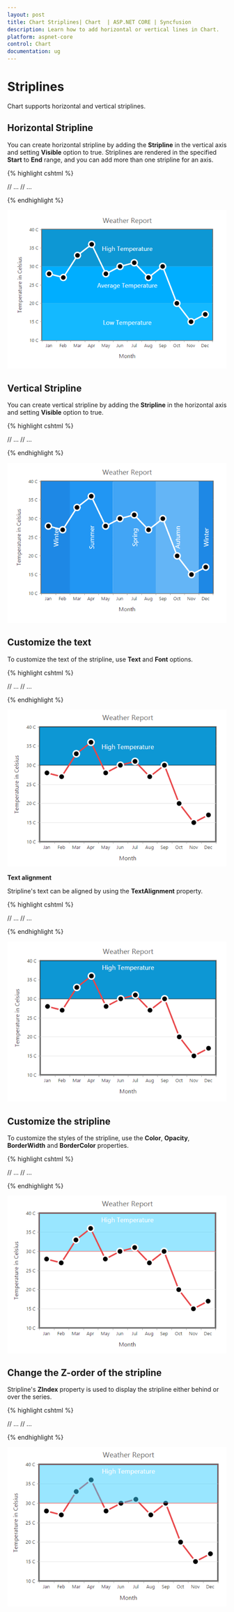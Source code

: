 ```yaml
---
layout: post
title: Chart Striplines| Chart  | ASP.NET CORE | Syncfusion
description: Learn how to add horizontal or vertical lines in Chart.                                                  
platform: aspnet-core
control: Chart
documentation: ug
---
```


# Striplines

Chart supports horizontal and vertical striplines. 

## Horizontal Stripline

You can create horizontal stripline by adding the **Stripline** in the vertical axis and setting **Visible** option to true. Striplines are rendered in the specified **Start** to **End** range, and you can add more than one stripline for an axis.


{% highlight cshtml %}

<ej-chart id="chartContainer">
    // ...
    <e-primary-y-axis>
        <e-strip-lines><e-strip-line visible="true" start="30" end="40"></e-strip-line></e-strip-lines>
    </e-primary-y-axis>
    // ...
</ej-chart>

{% endhighlight %}

![](Striplines_images/Striplines_img1.png)

## Vertical Stripline

You can create vertical stripline by adding the **Stripline** in the horizontal axis and setting **Visible** option to true.  

{% highlight cshtml %}

<ej-chart id="chartContainer">
    // ...
    <e-primary-x-axis>
        <e-strip-lines><e-strip-line visible="true" start="3" end="7"></e-strip-line></e-strip-lines>
    </e-primary-x-axis>
    // ...
</ej-chart>

{% endhighlight %}

![](Striplines_images/Striplines_img2.png)

## Customize the text

To customize the text of the stripline, use **Text** and **Font** options. 

{% highlight cshtml %}

<ej-chart id="chartContainer">
    // ...
    <e-primary-y-axis>
        <e-strip-lines>
            <e-strip-line text="High Temperature">
                <e-Font font-size="18px" color="white"></e-Font>
            </e-strip-line>
        </e-strip-lines>
    </e-primary-y-axis>
    // ...
</ej-chart>

{% endhighlight %}

![](Striplines_images/Striplines_img3.png)


**Text alignment**

Stripline's text can be aligned by using the **TextAlignment** property.  

{% highlight cshtml %}

<ej-chart id="chartContainer">
    // ...
    <e-primary-y-axis>
        <e-strip-lines>
            <e-strip-line text-alignment="MiddleTop">
            </e-strip-line>
        </e-strip-lines>
    </e-primary-y-axis>
    // ...
</ej-chart>

{% endhighlight %}

![](Striplines_images/Striplines_img4.png)

## Customize the stripline

To customize the styles of the stripline, use the **Color**, **Opacity**, **BorderWidth** and **BorderColor** properties. 

{% highlight cshtml %}

<ej-chart id="chartContainer">
    // ...
    <e-primary-y-axis>
        <e-strip-lines>
            <e-strip-line color="#33CCFF" border-width="2" opacity="0.5" border-color="red">
            </e-strip-line>
        </e-strip-lines>
    </e-primary-y-axis>
    // ...
</ej-chart>

{% endhighlight %}

![](Striplines_images/Striplines_img5.png)


## Change the Z-order of the stripline

Stripline's **ZIndex** property is used to display the stripline either behind or over the series.  

{% highlight cshtml %}

<ej-chart id="chartContainer">
    // ...
    <e-primary-y-axis>
        <e-strip-lines>
            <e-strip-line z-index="Over">
            </e-strip-line>
        </e-strip-lines>
    </e-primary-y-axis>
    // ...
</ej-chart>

{% endhighlight %}

![](Striplines_images/Striplines_img6.png)